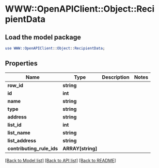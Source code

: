 # WWW::OpenAPIClient::Object::RecipientData

## Load the model package
```perl
use WWW::OpenAPIClient::Object::RecipientData;
```

## Properties
Name | Type | Description | Notes
------------ | ------------- | ------------- | -------------
**row_id** | **string** |  | 
**id** | **int** |  | 
**name** | **string** |  | 
**type** | **string** |  | 
**address** | **string** |  | 
**list_id** | **int** |  | 
**list_name** | **string** |  | 
**list_address** | **string** |  | 
**contributing_rule_ids** | **ARRAY[string]** |  | 

[[Back to Model list]](../README.md#documentation-for-models) [[Back to API list]](../README.md#documentation-for-api-endpoints) [[Back to README]](../README.md)



